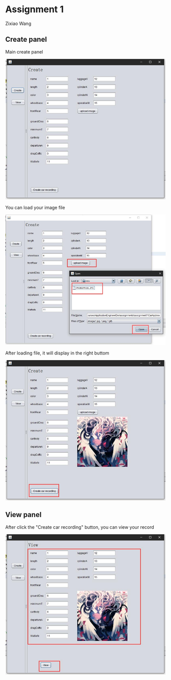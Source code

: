 # Assignment 1

Zixiao Wang

## Create panel

Main create panel

![1](./res/createPanel.jpg)

You can load your image file

![2](./res/loadFile.jpg)

After loading file, it will display in the right buttom

![3](./res/createRecord.jpg)

## View panel

After click the "Create car recording" button, you can view your record

![4](./res/view.jpg)

